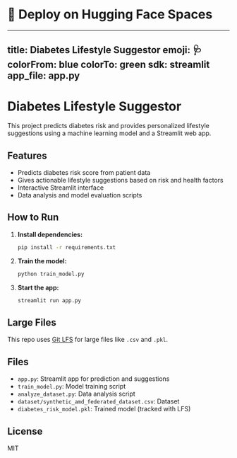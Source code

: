 # 🚀 Deploy on Hugging Face Spaces
---
title: Diabetes Lifestyle Suggestor
emoji: 🩺
colorFrom: blue
colorTo: green
sdk: streamlit
app_file: app.py
---

# Diabetes Lifestyle Suggestor

This project predicts diabetes risk and provides personalized lifestyle suggestions using a machine learning model and a Streamlit web app.

## Features
- Predicts diabetes risk score from patient data
- Gives actionable lifestyle suggestions based on risk and health factors
- Interactive Streamlit interface
- Data analysis and model evaluation scripts

## How to Run

1. **Install dependencies:**
   ```sh
   pip install -r requirements.txt
   ```
2. **Train the model:**
   ```sh
   python train_model.py
   ```
3. **Start the app:**
   ```sh
   streamlit run app.py
   ```

## Large Files
This repo uses [Git LFS](https://git-lfs.github.com/) for large files like `.csv` and `.pkl`.

## Files
- `app.py`: Streamlit app for prediction and suggestions
- `train_model.py`: Model training script
- `analyze_dataset.py`: Data analysis script
- `dataset/synthetic_amd_federated_dataset.csv`: Dataset
- `diabetes_risk_model.pkl`: Trained model (tracked with LFS)

## License
MIT
